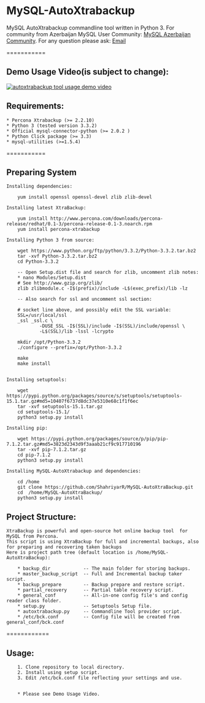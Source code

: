MySQL-AutoXtrabackup
====================

MySQL AutoXtrabackup commandline tool written in Python 3.
For community from Azerbaijan MySQL User Community: [MySQL Azerbaijan Community](http://mysql.az/about/).
For any question please ask: [Email](mailto:rzayev.shahriyar@yandex.com)

===========

Demo Usage Video(is subject to change):
--------------------------------------

[![autoxtrabackup tool usage demo video](http://img.youtube.com/vi/ZGAODq4MVWc/0.jpg)](https://www.youtube.com/watch?v=ZGAODq4MVWc)


Requirements:
-------------

    * Percona Xtrabackup (>= 2.2.10)
    * Python 3 (tested version 3.3.2)
    * Official mysql-connector-python (>= 2.0.2 )
    * Python Click package (>= 3.3)
    * mysql-utilities (>=1.5.4)

===========

Preparing System
-----------------

    Installing dependencies:

        yum install openssl openssl-devel zlib zlib-devel
        
    Installing latest XtraBackup:
        
        yum install http://www.percona.com/downloads/percona-release/redhat/0.1-3/percona-release-0.1-3.noarch.rpm
        yum install percona-xtrabackup

    Installing Python 3 from source:

        wget https://www.python.org/ftp/python/3.3.2/Python-3.3.2.tar.bz2
        tar -xvf Python-3.3.2.tar.bz2
        cd Python-3.3.2
        
        -- Open Setup.dist file and search for zlib, uncomment zlib notes:
        * nano Modules/Setup.dist
        # See http://www.gzip.org/zlib/
        zlib zlibmodule.c -I$(prefix)/include -L$(exec_prefix)/lib -lz

        -- Also search for ssl and uncomment ssl section:
        
        # socket line above, and possibly edit the SSL variable:
        SSL=/usr/local/ssl
        _ssl _ssl.c \
	            -DUSE_SSL -I$(SSL)/include -I$(SSL)/include/openssl \
                -L$(SSL)/lib -lssl -lcrypto

        mkdir /opt/Python-3.3.2
        ./configure --prefix=/opt/Python-3.3.2

        make
        make install
    
    
    Installing setuptools:
    
        wget https://pypi.python.org/packages/source/s/setuptools/setuptools-15.1.tar.gz#md5=10407f6737d8dc37e5310e68c1f1f6ec
        tar -xvf setuptools-15.1.tar.gz
        cd setuptools-15.1/
        python3 setup.py install
    
    Installing pip:
        
        wget https://pypi.python.org/packages/source/p/pip/pip-7.1.2.tar.gz#md5=3823d2343d9f3aaab21cf9c917710196
        tar -xvf pip-7.1.2.tar.gz
        cd pip-7.1.2
        python3 setup.py install 
    
    Installing MySQL-AutoXtrabackup and dependencies:
        
        cd /home
        git clone https://github.com/ShahriyarR/MySQL-AutoXtraBackup.git
        cd  /home/MySQL-AutoXtraBackup/
        python3 setup.py install
    

        
Project Structure:
------------------
    
    XtraBackup is powerful and open-source hot online backup tool  for MySQL from Percona.
    This script is using XtraBackup for full and incremental backups, also for preparing and recovering taken backups
    Here is project path tree (default location is /home/MySQL-AutoXtraBackup):
        
        * backup_dir 			-- The main folder for storing backups.
        * master_backup_script	-- Full and Incremental backup taker script.
        * backup_prepare		-- Backup prepare and restore script.
        * partial_recovery		-- Partial table recovery script.
		* general_conf			-- All-in-one config file's and config reader class folder.
    	* setup.py				-- Setuptools Setup file.
    	* autoxtrabackup.py		-- Commandline Tool provider script.
    	* /etc/bck.conf         -- Config file will be created from general_conf/bck.conf

============


Usage:
-----
        1. Clone repository to local directory. 
        2. Install using setup script.
        3. Edit /etc/bck.conf file reflecting your settings and use.
		
		
		* Please see Demo Usage Video.
		
